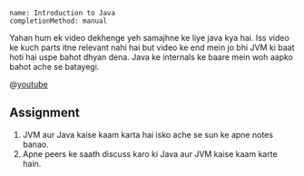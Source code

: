 ```ngMeta
name: Introduction to Java
completionMethod: manual
```

Yahan hum ek video dekhenge yeh samajhne ke liye java kya hai. Iss video ke kuch parts itne relevant nahi hai but video ke end mein jo bhi JVM ki baat hoti hai uspe bahot dhyan dena. Java ke internals ke baare mein woh aapko bahot ache se batayegi.

@[youtube](FKzoriOapnU)

## Assignment

1. JVM aur Java kaise kaam karta hai isko ache se sun ke apne notes banao.
2. Apne peers ke saath discuss karo ki Java aur JVM kaise kaam karte hain.
